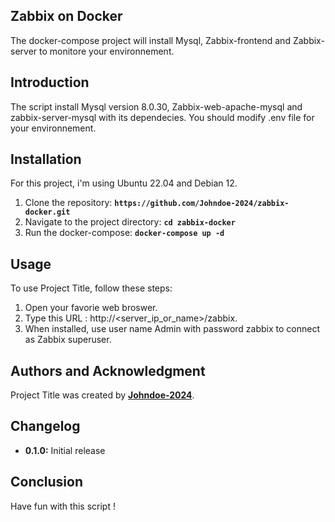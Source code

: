 ## **Zabbix on Docker**

The docker-compose project will install Mysql, Zabbix-frontend and Zabbix-server to monitore your environnement. 

## **Introduction**

The script install Mysql version 8.0.30, Zabbix-web-apache-mysql and zabbix-server-mysql with its dependecies. 
You should modify .env file for your environnement. 

## **Installation**
For this project, i'm using Ubuntu 22.04 and Debian 12. 

1. Clone the repository: **`https://github.com/Johndoe-2024/zabbix-docker.git`**
2. Navigate to the project directory: **`cd zabbix-docker`**
3. Run the docker-compose: **`docker-compose up -d`**

## **Usage**

To use Project Title, follow these steps:

1. Open your favorie web broswer.
2. Type this URL : http://<server_ip_or_name>/zabbix.
3. When installed, use user name Admin with password zabbix to connect as Zabbix superuser.


## **Authors and Acknowledgment**

Project Title was created by **[Johndoe-2024](https://github.com/Johndoe-2024/zabbix-docker.git)**.

## **Changelog**

- **0.1.0:** Initial release

## **Conclusion**

Have fun with this script !
